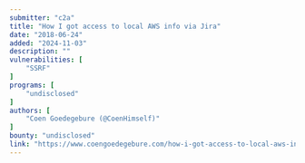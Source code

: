 ```yaml
---
submitter: "c2a"
title: "How I got access to local AWS info via Jira"
date: "2018-06-24"
added: "2024-11-03"
description: ""
vulnerabilities: [
    "SSRF"
]
programs: [
    "undisclosed"
]
authors: [
    "Coen Goedegebure (@CoenHimself)"
]
bounty: "undisclosed"
link: "https://www.coengoedegebure.com/how-i-got-access-to-local-aws-info-via-jira/"
---
```




